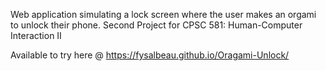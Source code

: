 Web application simulating a lock screen where the user makes an orgami to unlock their phone. Second Project for CPSC 581: Human-Computer Interaction II 

Available to try here @ https://fysalbeau.github.io/Oragami-Unlock/
